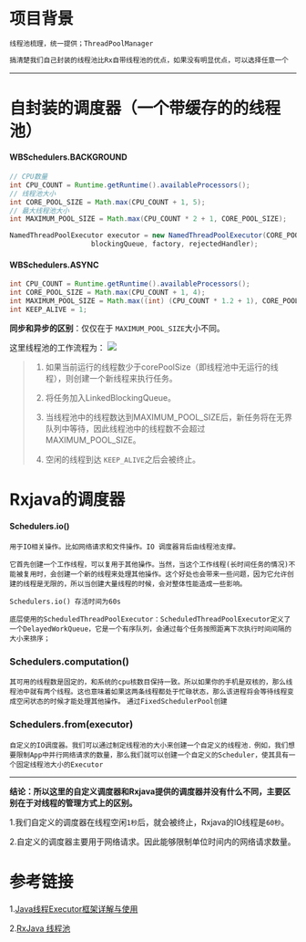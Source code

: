 # 项目背景
```html
线程池梳理，统一提供；ThreadPoolManager

搞清楚我们自己封装的线程池比Rx自带线程池的优点，如果没有明显优点，可以选择任意一个
```
---

# 自封装的调度器（一个带缓存的的线程池）

####  WBSchedulers.BACKGROUND
```java
// CPU数量
int CPU_COUNT = Runtime.getRuntime().availableProcessors();
// 线程池大小
int CORE_POOL_SIZE = Math.max(CPU_COUNT + 1, 5);
// 最大线程池大小
int MAXIMUM_POOL_SIZE = Math.max(CPU_COUNT * 2 + 1, CORE_POOL_SIZE);

NamedThreadPoolExecutor executor = new NamedThreadPoolExecutor(CORE_POOL_SIZE, MAXIMUM_POOL_SIZE, KEEP_ALIVE, TimeUnit.SECONDS,
                    blockingQueue, factory, rejectedHandler);
```
####  WBSchedulers.ASYNC
```java
int CPU_COUNT = Runtime.getRuntime().availableProcessors();
int CORE_POOL_SIZE = Math.max(CPU_COUNT + 1, 4);
int MAXIMUM_POOL_SIZE = Math.max((int) (CPU_COUNT * 1.2 + 1), CORE_POOL_SIZE);
int KEEP_ALIVE = 1;
```
**同步和异步的区别**：仅仅在于 `MAXIMUM_POOL_SIZE`大小不同。

这里线程池的工作流程为：
![](https://img-blog.csdn.net/20170526224757059?watermark/2/text/aHR0cDovL2Jsb2cuY3Nkbi5uZXQvZnV5dXdlaTIwMTU=/font/5a6L5L2T/fontsize/400/fill/I0JBQkFCMA==/dissolve/70/gravity/SouthEast)
> 1. 如果当前运行的线程数少于corePoolSize（即线程池中无运行的线程），则创建一个新线程来执行任务。
> 
> 2. 将任务加入LinkedBlockingQueue。
>
> 3. 当线程池中的线程数达到MAXIMUM_POOL_SIZE后，新任务将在无界队列中等待，因此线程池中的线程数不会超过MAXIMUM_POOL_SIZE。
>
> 4. 空闲的线程到达 `KEEP_ALIVE`之后会被终止。

# Rxjava的调度器
#### Schedulers.io()
`用于IO相关操作。比如网络请求和文件操作。IO 调度器背后由线程池支撑。`

`它首先创建一个工作线程，可以复用于其他操作。当然，当这个工作线程(长时间任务的情况)不能被复用时，会创建一个新的线程来处理其他操作。这个好处也会带来一些问题，因为它允许创建的线程是无限的，所以当创建大量线程的时候，会对整体性能造成一些影响。`

`Schedulers.io() 存活时间为60s`

`底层使用的ScheduledThreadPoolExecutor：ScheduledThreadPoolExecutor定义了一个DelayedWorkQueue，它是一个有序队列，会通过每个任务按照距离下次执行时间间隔的大小来排序；`

### Schedulers.computation()
`其可用的线程数是固定的，和系统的cpu核数目保持一致。所以如果你的手机是双核的，那么线程池中就有两个线程。这也意味着如果这两条线程都处于忙碌状态，那么该进程将会等待线程变成空闲状态的时候才能处理其他操作。`
`通过FixedSchedulerPool创建`
### Schedulers.from(executor)
`自定义的IO调度器。我们可以通过制定线程池的大小来创建一个自定义的线程池.`
`例如，我们想要限制App中并行网络请求的数量，那么我们就可以创建一个自定义的Scheduler，使其具有一个固定线程池大小的Executor`

---
**结论：所以这里的自定义调度器和Rxjava提供的调度器并没有什么不同，主要区别在于对线程的管理方式上的区别。**

1.我们自定义的调度器在线程空闲`1秒`后，就会被终止，Rxjava的IO线程是`60秒`。

2.自定义的调度器主要用于网络请求。因此能够限制单位时间内的网络请求数量。









# 参考链接
1.[Java线程Executor框架详解与使用](https://blog.csdn.net/fuyuwei2015/article/details/72775426)

2.[RxJava 线程池](https://www.jianshu.com/p/73c207844bb4)